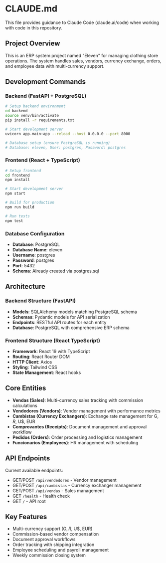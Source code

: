 # CLAUDE.md

This file provides guidance to Claude Code (claude.ai/code) when working with code in this repository.

## Project Overview

This is an ERP system project named "Eleven" for managing clothing store operations. The system handles sales, vendors, currency exchange, orders, and employee data with multi-currency support.

## Development Commands

### Backend (FastAPI + PostgreSQL)
```bash
# Setup backend environment
cd backend
source venv/bin/activate
pip install -r requirements.txt

# Start development server
uvicorn app.main:app --reload --host 0.0.0.0 --port 8000

# Database setup (ensure PostgreSQL is running)
# Database: eleven, User: postgres, Password: postgres
```

### Frontend (React + TypeScript)
```bash
# Setup frontend
cd frontend
npm install

# Start development server
npm start

# Build for production
npm run build

# Run tests
npm test
```

### Database Configuration
- **Database**: PostgreSQL
- **Database Name**: eleven
- **Username**: postgres
- **Password**: postgres
- **Port**: 5432
- **Schema**: Already created via postgres.sql

## Architecture

### Backend Structure (FastAPI)
- **Models**: SQLAlchemy models matching PostgreSQL schema
- **Schemas**: Pydantic models for API serialization
- **Endpoints**: RESTful API routes for each entity
- **Database**: PostgreSQL with comprehensive ERP schema

### Frontend Structure (React TypeScript)
- **Framework**: React 19 with TypeScript
- **Routing**: React Router DOM
- **HTTP Client**: Axios
- **Styling**: Tailwind CSS
- **State Management**: React hooks

## Core Entities

- **Vendas (Sales)**: Multi-currency sales tracking with commission calculations
- **Vendedores (Vendors)**: Vendor management with performance metrics
- **Cambistas (Currency Exchangers)**: Exchange rate management for G$, R$, U$, EUR
- **Comprovantes (Receipts)**: Document management and approval workflow
- **Pedidos (Orders)**: Order processing and logistics management
- **Funcionarios (Employees)**: HR management with scheduling

## API Endpoints

Current available endpoints:
- GET/POST `/api/vendedores` - Vendor management
- GET/POST `/api/cambistas` - Currency exchanger management  
- GET/POST `/api/vendas` - Sales management
- GET `/health` - Health check
- GET `/` - API root

## Key Features

- Multi-currency support (G$, R$, U$, EUR)
- Commission-based vendor compensation
- Document approval workflows
- Order tracking with shipping integration
- Employee scheduling and payroll management
- Weekly commission closing system